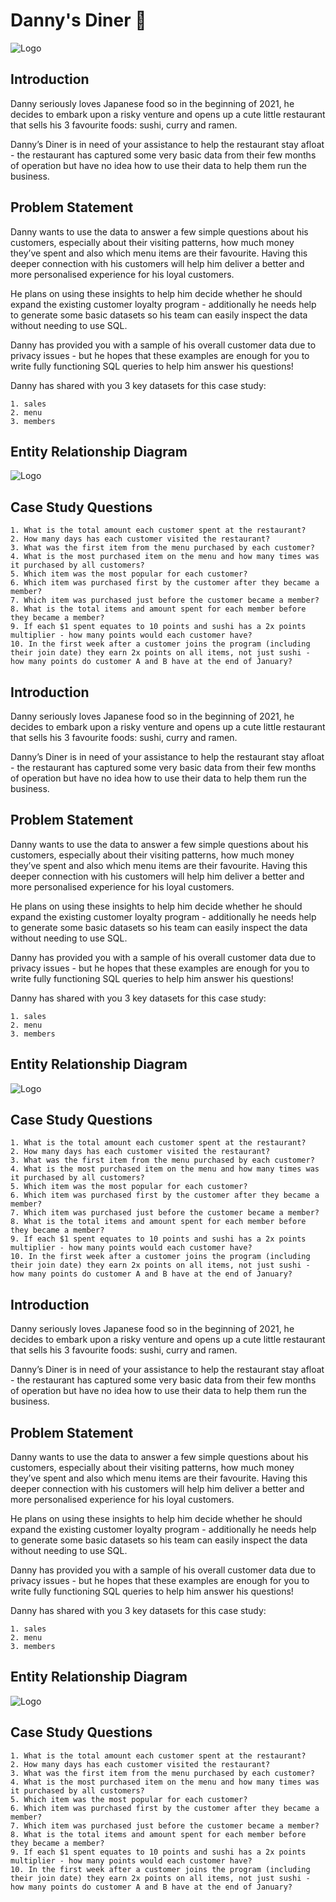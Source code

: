


#  Danny's Diner 🥘
 
![Logo](https://8weeksqlchallenge.com/images/case-study-designs/1.png)


## Introduction

Danny seriously loves Japanese food so in the beginning of 2021, he decides to embark upon a risky venture and opens up a cute little restaurant that sells his 3 favourite foods: sushi, curry and ramen.

Danny’s Diner is in need of your assistance to help the restaurant stay afloat - the restaurant has captured some very basic data from their few months of operation but have no idea how to use their data to help them run the business.

## Problem Statement
Danny wants to use the data to answer a few simple questions about his customers, especially about their visiting patterns, how much money they’ve spent and also which menu items are their favourite. Having this deeper connection with his customers will help him deliver a better and more personalised experience for his loyal customers.

He plans on using these insights to help him decide whether he should expand the existing customer loyalty program - additionally he needs help to generate some basic datasets so his team can easily inspect the data without needing to use SQL.

Danny has provided you with a sample of his overall customer data due to privacy issues - but he hopes that these examples are enough for you to write fully functioning SQL queries to help him answer his questions!

Danny has shared with you 3 key datasets for this case study:

    1. sales
    2. menu
    3. members

## Entity Relationship Diagram

 ![Logo](https://user-images.githubusercontent.com/98699089/156034410-8775d5d2-eda5-4453-9e33-54bfef253084.png)


## Case Study Questions

    1. What is the total amount each customer spent at the restaurant?
    2. How many days has each customer visited the restaurant?
    3. What was the first item from the menu purchased by each customer?
    4. What is the most purchased item on the menu and how many times was it purchased by all customers?
    5. Which item was the most popular for each customer?
    6. Which item was purchased first by the customer after they became a member?
    7. Which item was purchased just before the customer became a member?
    8. What is the total items and amount spent for each member before they became a member?
    9. If each $1 spent equates to 10 points and sushi has a 2x points multiplier - how many points would each customer have?
    10. In the first week after a customer joins the program (including their join date) they earn 2x points on all items, not just sushi - how many points do customer A and B have at the end of January?

## Introduction

Danny seriously loves Japanese food so in the beginning of 2021, he decides to embark upon a risky venture and opens up a cute little restaurant that sells his 3 favourite foods: sushi, curry and ramen.

Danny’s Diner is in need of your assistance to help the restaurant stay afloat - the restaurant has captured some very basic data from their few months of operation but have no idea how to use their data to help them run the business.

## Problem Statement
Danny wants to use the data to answer a few simple questions about his customers, especially about their visiting patterns, how much money they’ve spent and also which menu items are their favourite. Having this deeper connection with his customers will help him deliver a better and more personalised experience for his loyal customers.

He plans on using these insights to help him decide whether he should expand the existing customer loyalty program - additionally he needs help to generate some basic datasets so his team can easily inspect the data without needing to use SQL.

Danny has provided you with a sample of his overall customer data due to privacy issues - but he hopes that these examples are enough for you to write fully functioning SQL queries to help him answer his questions!

Danny has shared with you 3 key datasets for this case study:

    1. sales
    2. menu
    3. members

## Entity Relationship Diagram

 ![Logo](https://user-images.githubusercontent.com/98699089/156034410-8775d5d2-eda5-4453-9e33-54bfef253084.png)


## Case Study Questions

    1. What is the total amount each customer spent at the restaurant?
    2. How many days has each customer visited the restaurant?
    3. What was the first item from the menu purchased by each customer?
    4. What is the most purchased item on the menu and how many times was it purchased by all customers?
    5. Which item was the most popular for each customer?
    6. Which item was purchased first by the customer after they became a member?
    7. Which item was purchased just before the customer became a member?
    8. What is the total items and amount spent for each member before they became a member?
    9. If each $1 spent equates to 10 points and sushi has a 2x points multiplier - how many points would each customer have?
    10. In the first week after a customer joins the program (including their join date) they earn 2x points on all items, not just sushi - how many points do customer A and B have at the end of January?

## Introduction

Danny seriously loves Japanese food so in the beginning of 2021, he decides to embark upon a risky venture and opens up a cute little restaurant that sells his 3 favourite foods: sushi, curry and ramen.

Danny’s Diner is in need of your assistance to help the restaurant stay afloat - the restaurant has captured some very basic data from their few months of operation but have no idea how to use their data to help them run the business.

## Problem Statement
Danny wants to use the data to answer a few simple questions about his customers, especially about their visiting patterns, how much money they’ve spent and also which menu items are their favourite. Having this deeper connection with his customers will help him deliver a better and more personalised experience for his loyal customers.

He plans on using these insights to help him decide whether he should expand the existing customer loyalty program - additionally he needs help to generate some basic datasets so his team can easily inspect the data without needing to use SQL.

Danny has provided you with a sample of his overall customer data due to privacy issues - but he hopes that these examples are enough for you to write fully functioning SQL queries to help him answer his questions!

Danny has shared with you 3 key datasets for this case study:

    1. sales
    2. menu
    3. members

## Entity Relationship Diagram

 ![Logo](https://user-images.githubusercontent.com/98699089/156034410-8775d5d2-eda5-4453-9e33-54bfef253084.png)


## Case Study Questions

    1. What is the total amount each customer spent at the restaurant?
    2. How many days has each customer visited the restaurant?
    3. What was the first item from the menu purchased by each customer?
    4. What is the most purchased item on the menu and how many times was it purchased by all customers?
    5. Which item was the most popular for each customer?
    6. Which item was purchased first by the customer after they became a member?
    7. Which item was purchased just before the customer became a member?
    8. What is the total items and amount spent for each member before they became a member?
    9. If each $1 spent equates to 10 points and sushi has a 2x points multiplier - how many points would each customer have?
    10. In the first week after a customer joins the program (including their join date) they earn 2x points on all items, not just sushi - how many points do customer A and B have at the end of January?
